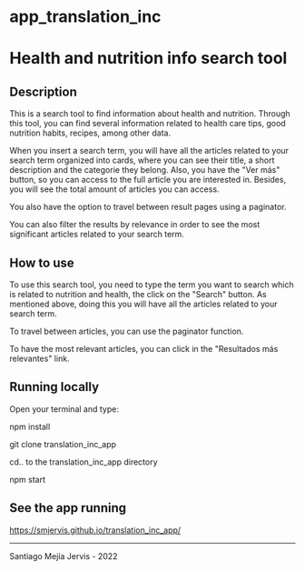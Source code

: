 # app_translation_inc

 
# Health and nutrition info search tool


## Description
This is a search tool to find information about health and nutrition. Through this tool, you can find several information related to health care tips, good nutrition habits, recipes, among other data.

When you insert a search term, you will have all the articles related to your search term organized into cards, where you can see their title, a short description and the categorie they belong. Also, you have the "Ver más" button, so you can access to the full article you are interested in. Besides, you will see the total amount of articles you can access.

You also have the option to travel between result pages using a paginator.

You can also filter the results by relevance in order to see the most significant articles related to your search term.


## How to use
To use this search tool, you need to type the term you want to search which is related to nutrition and health, the click on the "Search" button. As mentioned above, doing this you will have all the articles related to your search term. 

To travel between articles, you can use the paginator function.

To have the most relevant articles, you can click in the "Resultados más relevantes" link.


## Running locally

Open your terminal and type:

npm install

git clone translation_inc_app

cd.. to the translation_inc_app directory

npm start


## See the app running
https://smjervis.github.io/translation_inc_app/




----------------------------------------------------------------
Santiago Mejía Jervis - 2022